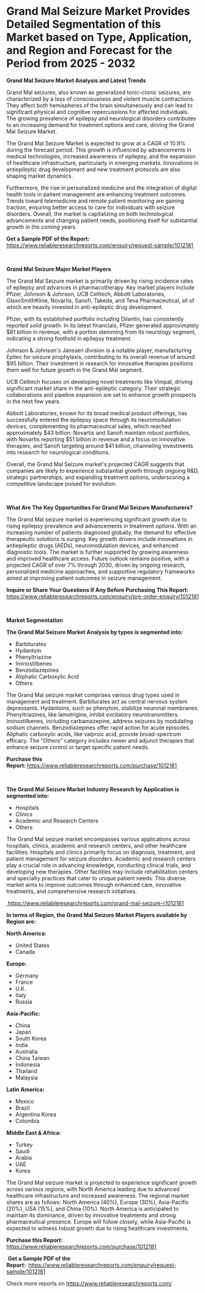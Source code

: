<p><h1>Grand Mal Seizure Market Provides Detailed Segmentation of this Market based on Type, Application, and Region and Forecast for the Period from 2025 - 2032</h1></p><p><strong>Grand Mal Seizure Market Analysis and Latest Trends</strong></p>
<p><p>Grand Mal seizures, also known as generalized tonic-clonic seizures, are characterized by a loss of consciousness and violent muscle contractions. They affect both hemispheres of the brain simultaneously and can lead to significant physical and cognitive repercussions for affected individuals. The growing prevalence of epilepsy and neurological disorders contributes to an increasing demand for treatment options and care, driving the Grand Mal Seizure Market.</p><p>The Grand Mal Seizure Market is expected to grow at a CAGR of 10.9% during the forecast period. This growth is influenced by advancements in medical technologies, increased awareness of epilepsy, and the expansion of healthcare infrastructure, particularly in emerging markets. Innovations in antiepileptic drug development and new treatment protocols are also shaping market dynamics. </p><p>Furthermore, the rise in personalized medicine and the integration of digital health tools in patient management are enhancing treatment outcomes. Trends toward telemedicine and remote patient monitoring are gaining traction, ensuring better access to care for individuals with seizure disorders. Overall, the market is capitalizing on both technological advancements and changing patient needs, positioning itself for substantial growth in the coming years.</p></p>
<p><strong>Get a Sample PDF of the Report:&nbsp;</strong> <a href="https://www.reliableresearchreports.com/enquiry/request-sample/1012181?utm_campaign=2042&utm_medium=2&utm_source=Github&utm_content=ia&utm_term=05032025&utm_id=grand-mal-seizure">https://www.reliableresearchreports.com/enquiry/request-sample/1012181</a></p>
<p>&nbsp;</p>
<p><strong>Grand Mal Seizure Major Market Players</strong></p>
<p><p>The Grand Mal Seizure market is primarily driven by rising incidence rates of epilepsy and advances in pharmacotherapy. Key market players include Pfizer, Johnson & Johnson, UCB Celltech, Abbott Laboratories, GlaxoSmithKline, Novartis, Sanofi, Takeda, and Teva Pharmaceutical, all of which are heavily invested in anti-epileptic drug development.</p><p>Pfizer, with its established portfolio including Dilantin, has consistently reported solid growth. In its latest financials, Pfizer generated approximately $81 billion in revenue, with a portion stemming from its neurology segment, indicating a strong foothold in epilepsy treatment.</p><p>Johnson & Johnson's Janssen division is a notable player, manufacturing Epitec for seizure prophylaxis, contributing to its overall revenue of around $95 billion. Their investment in research for innovative therapies positions them well for future growth in the Grand Mal segment.</p><p>UCB Celltech focuses on developing novel treatments like Vimpat, driving significant market share in the anti-epileptic category. Their strategic collaborations and pipeline expansion are set to enhance growth prospects in the next few years.</p><p>Abbott Laboratories, known for its broad medical product offerings, has successfully entered the epilepsy space through its neuromodulation devices, complementing its pharmaceutical sales, which reached approximately $43 billion. Novartis and Sanofi maintain robust portfolios, with Novartis reporting $51 billion in revenue and a focus on innovative therapies, and Sanofi targeting around $41 billion, channeling investments into research for neurological conditions.</p><p>Overall, the Grand Mal Seizure market's projected CAGR suggests that companies are likely to experience substantial growth through ongoing R&D, strategic partnerships, and expanding treatment options, underscoring a competitive landscape poised for evolution.</p></p>
<p>&nbsp;</p>
<p><strong>What Are The Key Opportunities For Grand Mal Seizure Manufacturers?</strong></p>
<p><p>The Grand Mal seizure market is experiencing significant growth due to rising epilepsy prevalence and advancements in treatment options. With an increasing number of patients diagnosed globally, the demand for effective therapeutic solutions is surging. Key growth drivers include innovations in antiepileptic drugs (AEDs), neuromodulation devices, and enhanced diagnostic tools. The market is further supported by growing awareness and improved healthcare access. Future outlook remains positive, with a projected CAGR of over 7% through 2030, driven by ongoing research, personalized medicine approaches, and supportive regulatory frameworks aimed at improving patient outcomes in seizure management.</p></p>
<p><strong>Inquire or Share Your Questions If Any Before Purchasing This Report:</strong> <a href="https://www.reliableresearchreports.com/enquiry/pre-order-enquiry/1012181?utm_campaign=2042&utm_medium=2&utm_source=Github&utm_content=ia&utm_term=05032025&utm_id=grand-mal-seizure">https://www.reliableresearchreports.com/enquiry/pre-order-enquiry/1012181</a></p>
<p>&nbsp;</p>
<p><strong>Market Segmentation</strong></p>
<p><strong>The Grand Mal Seizure Market Analysis by types is segmented into:</strong></p>
<p><ul><li>Barbiturates</li><li>Hydantoin</li><li>Phenyltriazine</li><li>Iminostilbenes</li><li>Benzodiazepines</li><li>Aliphatic Carboxylic Acid</li><li>Others</li></ul></p>
<p><p>The Grand Mal seizure market comprises various drug types used in management and treatment. Barbiturates act as central nervous system depressants. Hydantoins, such as phenytoin, stabilize neuronal membranes. Phenyltriazines, like lamotrigine, inhibit excitatory neurotransmitters. Iminostilbenes, including carbamazepine, address seizures by modulating sodium channels. Benzodiazepines offer rapid action for acute episodes. Aliphatic carboxylic acids, like valproic acid, provide broad-spectrum efficacy. The "Others" category includes newer and adjunct therapies that enhance seizure control or target specific patient needs.</p></p>
<p><strong>Purchase this Report:&nbsp;</strong><a href="https://www.reliableresearchreports.com/purchase/1012181?utm_campaign=2042&utm_medium=2&utm_source=Github&utm_content=ia&utm_term=05032025&utm_id=grand-mal-seizure">https://www.reliableresearchreports.com/purchase/1012181</a></p>
<p>&nbsp;</p>
<p><strong>The Grand Mal Seizure Market Industry Research by Application is segmented into:</strong></p>
<p><ul><li>Hospitals</li><li>Clinics</li><li>Academic and Research Centers</li><li>Others</li></ul></p>
<p><p>The Grand Mal seizure market encompasses various applications across hospitals, clinics, academic and research centers, and other healthcare facilities. Hospitals and clinics primarily focus on diagnosis, treatment, and patient management for seizure disorders. Academic and research centers play a crucial role in advancing knowledge, conducting clinical trials, and developing new therapies. Other facilities may include rehabilitation centers and specialty practices that cater to unique patient needs. This diverse market aims to improve outcomes through enhanced care, innovative treatments, and comprehensive research initiatives.</p></p>
<p><a href="https://www.reliableresearchreports.com/grand-mal-seizure-r1012181?utm_campaign=2042&utm_medium=2&utm_source=Github&utm_content=ia&utm_term=05032025&utm_id=grand-mal-seizure">&nbsp;https://www.reliableresearchreports.com/grand-mal-seizure-r1012181</a></p>
<p><strong>In terms of Region, the Grand Mal Seizure Market Players available by Region are:</strong></p>
<p>
    <p> <strong> North America: </strong>
        <ul>
            <li>United States</li>
            <li>Canada</li>
        </ul>
        </p> 
    <p> <strong> Europe: </strong>
        <ul>
            <li>Germany</li>
            <li>France</li>
            <li>U.K.</li>
            <li>Italy</li>
            <li>Russia</li>
        </ul>
        </p> 
    <p> <strong> Asia-Pacific: </strong>
        <ul>
            <li>China</li>
            <li>Japan</li>
            <li>South Korea</li>
            <li>India</li>
            <li>Australia</li>
            <li>China Taiwan</li>
            <li>Indonesia</li>
            <li>Thailand</li>
            <li>Malaysia</li>
        </ul>
        </p> 
    <p> <strong> Latin America: </strong>
        <ul>
            <li>Mexico</li>
            <li>Brazil</li>
            <li>Argentina Korea</li>
            <li>Colombia</li>
        </ul>
        </p> 
    <p> <strong> Middle East & Africa: </strong>
        <ul>
            <li>Turkey</li>
            <li>Saudi</li>
            <li>Arabia</li>
            <li>UAE</li>
            <li>Korea</li>
        </ul>
    </p>
    </p>
<p><p>The Grand Mal seizure market is projected to experience significant growth across various regions, with North America leading due to advanced healthcare infrastructure and increased awareness. The regional market shares are as follows: North America (40%), Europe (30%), Asia-Pacific (20%), USA (15%), and China (10%). North America is anticipated to maintain its dominance, driven by innovative treatments and strong pharmaceutical presence. Europe will follow closely, while Asia-Pacific is expected to witness robust growth due to rising healthcare investments.</p></p>
<p><strong>Purchase this Report: </strong><a href="https://www.reliableresearchreports.com/purchase/1012181?utm_campaign=2042&utm_medium=2&utm_source=Github&utm_content=ia&utm_term=05032025&utm_id=grand-mal-seizure">https://www.reliableresearchreports.com/purchase/1012181</a></p>
<p>&nbsp;<strong>Get a Sample PDF of the Report:&nbsp;&nbsp;</strong><a href="https://www.reliableresearchreports.com/enquiry/request-sample/1012181?utm_campaign=2042&utm_medium=2&utm_source=Github&utm_content=ia&utm_term=05032025&utm_id=grand-mal-seizure">https://www.reliableresearchreports.com/enquiry/request-sample/1012181</a></p>
<p><strong></strong></p>
<p>Check more reports on <a href="https://www.reliableresearchreports.com/?utm_campaign=2042&utm_medium=2&utm_source=Github&utm_content=ia&utm_term=05032025&utm_id=grand-mal-seizure">https://www.reliableresearchreports.com/</a></p>